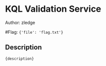 # KQL Validation Service
Author: zledge

#Flag: `{'file': 'flag.txt'}`
## Description
```
{description}
```

